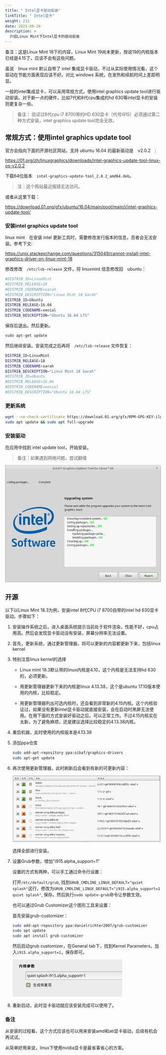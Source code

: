 ```yaml
---
title: " Intel显卡驱动安装"
linkTitle: " Intel显卡"
weight: 212
date: 2021-08-26
description: >
  介绍Linux Mint下Intel显卡的驱动安装
---
```


备注：这是Linux Mint 18下的内容，Linux Mint 19尚未更新，按说19的内核版本已经是4.15了，应该不会有这些问题。

虽说　linux mint 默认自带了 intel 集成显卡驱动，不过从实际使用情况看，这个驱动在节能方面表现应该不好。对比 windows 系统，在发热和续航时间上差距明显。

一般的intel集成显卡，可以采用常规方式，使用intel graphics update tool进行驱动安装。对于新一点的硬件，比如7代和8代cpu集成的hd 630等intel显卡的安装则更复杂一些。

> 备注： 验证过8代cpu i7 8700带的HD 630显卡（代号i915）必须通过第二种方式安装，intel graphics update tool完全无效。

## 常规方式：使用intel graphics update tool

官方会指向下面的开源社区网站，支持 ubuntu 16.04 的最新驱动是　v2.0.2　:

https://01.org/zh/linuxgraphics/downloads/intel-graphics-update-tool-linux-os-v2.0.2

下载64位版本　`intel-graphics-update-tool_2.0.2_amd64.deb`。

> 注：这个网站最近报错无法访问。

或者从这里下载：

https://download.01.org/gfx/ubuntu/16.04/main/pool/main/i/intel-graphics-update-tool/

### 安装intel graphics update tool

linux mint　在安装 intel 更新工具时，需要修改发行版本的信息，否者会无法安装。参考下文:

https://unix.stackexchange.com/questions/315049/cannot-install-intel-graphics-driver-on-linux-mint-18

修改修改　`/etc/lsb-release` 文件，将 linuxmint 信息修改回　ubuntu：

```bash
#DISTRIB_ID=LinuxMint
#DISTRIB_RELEASE=18
#DISTRIB_CODENAME=sarah
#DISTRIB_DESCRIPTION="Linux Mint 18 Sarah"
DISTRIB_ID=Ubuntu
DISTRIB_RELEASE=16.04
DISTRIB_CODENAME=xenial
DISTRIB_DESCRIPTION="Ubuntu 16.04 LTS"
```

保存后退出。然后更新。

```bash
sudo apt-get update
```

然后继续安装。安装完成之后再将　`/etc/lsb-release` 文件恢复：

```bash
DISTRIB_ID=LinuxMint
DISTRIB_RELEASE=18
DISTRIB_CODENAME=sarah
DISTRIB_DESCRIPTION="Linux Mint 18 Sarah"
#DISTRIB_ID=Ubuntu
#DISTRIB_RELEASE=16.04
#DISTRIB_CODENAME=xenial
#DISTRIB_DESCRIPTION="Ubuntu 16.04 LTS"
```

### 更新系统

```bash
wget --no-check-certificate https://download.01.org/gfx/RPM-GPG-KEY-ilg-4 -O - | sudo apt-key add -
sudo apt update && sudo apt full-upgrade
```

### 安装驱动

在应用中找到 intel update tool，开始安装。

> 备注：如果遇到网络问题，尝试翻墙

![](images/Intel-Graphics-Update-Tool.png)

## 开源

以下以Linux Mint 18.3为例，安装intel 8代CPU i7 8700自带的intel hd 630显卡驱动。步骤如下：

1. 安装操作系统之后，进入桌面系统提示当前处于软件渲染，性能不好，cpu占用高。然后会发现显卡驱动没有安装，屏幕分辨率无法设置。
2. 首先，更新系统，通过更新管理器，将可以更新的内容都更新下来，包括linux kernel
3. 特别注意linux kernel的选择

	* Linux mint 18.3默认带的linux内核是4.10，这个内核是无法支持hd 630的，必须更新。
	* 用更新管理器更新下来的内核是linux 4.13.38，这个是ubuntu 17.10版本使用的内核，比较稳定。

	* 用更新管理器列出可选内核时，还会看到非常新的4.15内核。这个内核验证过，如果没有更新intel显卡驱动就直接安装，会在启动时黑屏无法使用。在用下面的方式安装好驱动之后，可以正常工作。不过4.15内核实在太新，为了避免麻烦，还是建议选择比较稳定的4.13.38内核。

4. 重启机器，此时使用的内核版本是4.13.38
5. 添加ppa仓库

	```bash
	sudo add-apt-repository ppa:oibaf/graphics-drivers
	sudo apt-get update
	```

6. 再次使用更新管理器，此时刷新后会看到有新的可更新内容：

	![](images/refresh.png)

	选择全部进行安装。

7. 设置Grub参数，增加"i915.alpha_support=1"

	设置的方式有两种，可以手工通过命令行设置：

	打开`/etc/default/grub`, 找到`GRUB_CMDLINE_LINUX_DEFAULT="quiet splash"`这行，修改为`GRUB_CMDLINE_LINUX_DEFAULT="i915.alpha_support=1 quiet splash"`, 保存。然后执行`sudo update-grub`命令让参数生效。

	也可以通过Grub Customizer这个图形工具来设置：

	首先安装grub-customizer：

    ```bash
    sudo add-apt-repository ppa:danielrichter2007/grub-customizer
    sudo apt update
    sudo apt install grub-customizer
    ```

	然后启动grub customizer，在General tab下，找到Kernel Parameters，加入`i915.alpha_support=1`，保存即可。

	![](images/kernel-parameters.png)

8. 重新启动，此时显卡驱动就应该安装完成可以使用了。

### 备注

从安装的过程看，这个方式应该也可以用来安装amd和ati显卡驱动，后续有机会再试试。

从简单好用来说，linux下使用nvidia显卡是最省事省心的方案。

